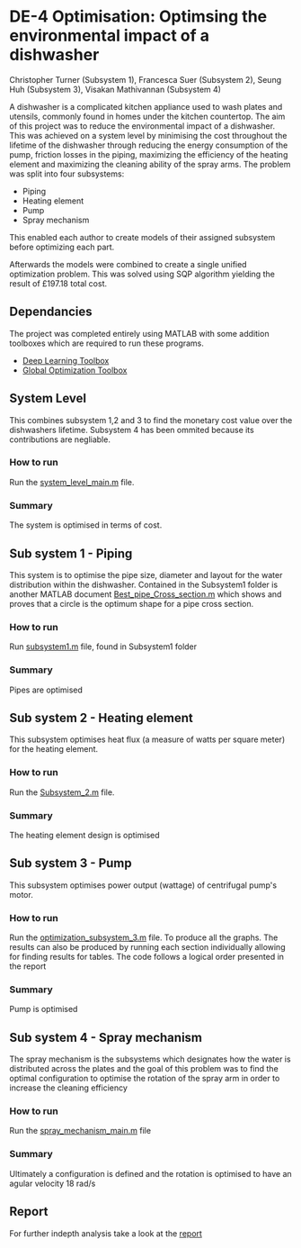# DE-4 Optimisation: Optimsing the environmental impact of a dishwasher

Christopher Turner (Subsystem 1), Francesca Suer (Subsystem 2), Seung Huh (Subsystem 3), Visakan Mathivannan (Subsystem 4)

A dishwasher is a complicated kitchen appliance used to wash plates and utensils, commonly found in homes under the kitchen countertop. The aim of this project was to reduce the environmental impact of a dishwasher. This was achieved on a system level by minimising the cost throughout the lifetime of the dishwasher through reducing the energy consumption of the pump, friction losses in the piping, maximizing the efficiency of the heating element and maximizing the cleaning ability of the spray arms. The problem was split into four subsystems:

- Piping
- Heating element
- Pump
- Spray mechanism

This enabled each author to create models of their assigned subsystem before optimizing each part.

Afterwards the models were combined to create a single unified optimization problem. This was solved using SQP algorithm yielding the result of £197.18 total cost.

## Dependancies
The project was completed entirely using MATLAB with some addition toolboxes which are required to run these programs.

- [Deep Learning Toolbox](https://uk.mathworks.com/products/deep-learning.html?s_tid=AO_PR_info)
- [Global Optimization Toolbox](https://uk.mathworks.com/products/global-optimization.html)

## System Level

This combines subsystem 1,2 and 3 to find the monetary cost value over the dishwashers lifetime. Subsystem 4 has been ommited because its contributions are negliable.

### How to run

Run the [system_level_main.m](System/system_level_main.m) file.

### Summary

The system is optimised in terms of cost.

## Sub system 1 - Piping

This system is to optimise the pipe size, diameter and layout for the water distribution within the dishwasher. 
Contained in the Subsystem1 folder is another MATLAB document [Best_pipe_Cross_section.m](Subsystem1/Best_pipe_Cross_section.m) which shows and proves that a circle is the optimum shape for a pipe cross section.

### How to run

Run [subsystem1.m](Subsystem1/subsystem1.m) file, found in Subsystem1 folder

### Summary

Pipes are optimised

## Sub system 2 - Heating element

This subsystem optimises heat flux (a measure of watts per square meter) for the heating element.

### How to run

Run the [Subsystem_2.m](Subsystem2/Subsytem_2.m) file.

### Summary

The heating element design is optimised

## Sub system 3 - Pump

This subsystem optimises power output (wattage) of centrifugal pump's motor.

### How to run

Run the [optimization_subsystem_3.m](Subsystem3/optimization_subsystem_3.m) file. To produce all the graphs.
The results can also be produced by running each section individually allowing for finding results for tables.
The code follows a logical order presented in the report

### Summary

Pump is optimised

## Sub system 4 - Spray mechanism

The spray mechanism is the subsystems which designates how the water is distributed across the plates and the goal of this problem was to find the optimal configuration to optimise the rotation of the spray arm in order to increase the cleaning efficiency

### How to run

Run the [spray_mechanism_main.m](Subsystem4/spray_mechanism_main.m) file

### Summary

Ultimately a configuration is defined and the rotation is optimised to have an agular velocity 18 rad/s

## Report
For further indepth analysis take a look at the [report](FinalReport_Group2.pdf)
